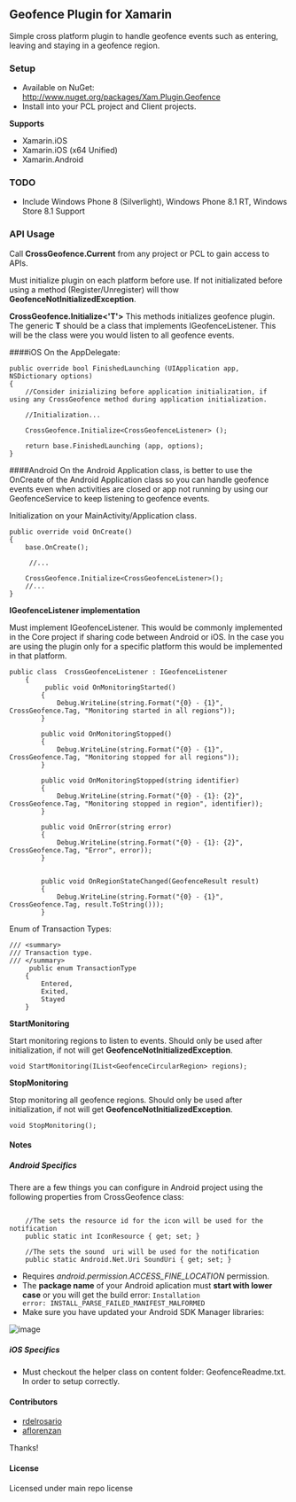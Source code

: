 ## Geofence Plugin for Xamarin

Simple cross platform plugin to handle geofence events such as entering, leaving and staying in a geofence region.

### Setup
* Available on NuGet: http://www.nuget.org/packages/Xam.Plugin.Geofence
* Install into your PCL project and Client projects.

**Supports**
* Xamarin.iOS
* Xamarin.iOS (x64 Unified)
* Xamarin.Android

### TODO
* Include Windows Phone 8 (Silverlight), Windows Phone 8.1 RT, Windows Store 8.1 Support

### API Usage

Call **CrossGeofence.Current** from any project or PCL to gain access to APIs.

Must initialize plugin on each platform before use. If not initializated before using a method (Register/Unregister) will thow <b>GeofenceNotInitializedException</b>.

**CrossGeofence.Initialize<'T'>**
This methods initializes geofence plugin. The generic <b>T</b> should be a class that implements IGeofenceListener. This will be the class were you would listen to all geofence events.

####iOS
 On the AppDelegate:
```
public override bool FinishedLaunching (UIApplication app, NSDictionary options)
{
	//Consider inizializing before application initialization, if using any CrossGeofence method during application initialization.

	//Initialization...

    CrossGeofence.Initialize<CrossGeofenceListener> ();

	return base.FinishedLaunching (app, options);
}
```

####Android
 On the Android Application class, is better to use the OnCreate of the Android Application class so you can handle geofence events even when activities are closed or app not running by using our GeofenceService to keep listening to geofence events.

Initialization on your MainActivity/Application class.
```
public override void OnCreate()
{
	base.OnCreate();

	 //...
                        
    CrossGeofence.Initialize<CrossGeofenceListener>();            
    //...
}
```

**IGeofenceListener implementation**

Must implement IGeofenceListener. This would be commonly implemented in the Core project if sharing code between Android or iOS. In the case you are using the plugin only for a specific platform this would be implemented in that platform.

```
public class  CrossGeofenceListener : IGeofenceListener
    {
         public void OnMonitoringStarted()
        {
            Debug.WriteLine(string.Format("{0} - {1}", CrossGeofence.Tag, "Monitoring started in all regions"));
        }

        public void OnMonitoringStopped()
        {
            Debug.WriteLine(string.Format("{0} - {1}", CrossGeofence.Tag, "Monitoring stopped for all regions"));
        }

        public void OnMonitoringStopped(string identifier)
        {
            Debug.WriteLine(string.Format("{0} - {1}: {2}", CrossGeofence.Tag, "Monitoring stopped in region", identifier));
        }

        public void OnError(string error)
        {
            Debug.WriteLine(string.Format("{0} - {1}: {2}", CrossGeofence.Tag, "Error", error));
        }


        public void OnRegionStateChanged(GeofenceResult result)
        {
            Debug.WriteLine(string.Format("{0} - {1}", CrossGeofence.Tag, result.ToString()));
        }
```


Enum of Transaction Types:

```
/// <summary>
/// Transaction type.
/// </summary>
     public enum TransactionType
    {
        Entered,
        Exited,
        Stayed
    }
```

**StartMonitoring**

Start monitoring regions to listen to events. Should only be used after initialization, if not will get <b>GeofenceNotInitializedException</b>.

```
void StartMonitoring(IList<GeofenceCircularRegion> regions);
```

**StopMonitoring**

Stop monitoring all geofence regions. Should only be used after initialization, if not will get <b>GeofenceNotInitializedException</b>.

```
void StopMonitoring();
```


#### Notes

##### Android Specifics

There are a few things you can configure in Android project using the following properties from CrossGeofence class:
```

    //The sets the resource id for the icon will be used for the notification
    public static int IconResource { get; set; }

    //The sets the sound  uri will be used for the notification
    public static Android.Net.Uri SoundUri { get; set; }

```
* Requires *android.permission.ACCESS_FINE_LOCATION* permission.
* The <b>package name</b> of your Android aplication must <b>start with lower case</b> or you will get the build error: <code>Installation error: INSTALL_PARSE_FAILED_MANIFEST_MALFORMED</code> 
* Make sure you have updated your Android SDK Manager libraries:

![image](https://cloud.githubusercontent.com/assets/2547751/6440604/1b0afb64-c0b5-11e4-93b8-c496e2bfa588.png)


##### iOS Specifics

* Must checkout the helper class on content folder: GeofenceReadme.txt. In order to setup correctly.



#### Contributors
* [rdelrosario](https://github.com/rdelrosario)
* [aflorenzan](https://github.com/aflorenzan)

Thanks!

#### License
Licensed under main repo license
